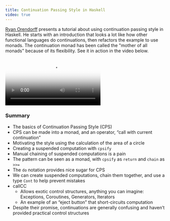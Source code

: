 ```yaml
---
title: Continuation Passing Style in Haskell
video: true
---
```


[Ryan Orendorff](https://github.com/rdodesigns) presents a tutorial
about using continuation passing style in Haskell. He starts with
an introduction that looks a lot like how other functional languages
do continuations, then refactors the example to use monads. The
continuation monad has been called the "mother of all monads" because
of its flexibility. See it in action in the video below.

<div class="flowplayer" data-embed="false">
  <video type="video/mp4"
         src="http://player.vimeo.com/external/129301223.hd.mp4?s=7d047e5e32eb41d71cfad82086ee188f"
         poster="https://i.vimeocdn.com/video/520812183.jpg?mw=700"
  ></video>
</div>

### Summary

* The basics of Continuation Passing Style (CPS)
* CPS can be made into a monad, and an operator, “call with current
  continuation”
* Motivating the style using the calculation of the area of a circle
* Creating a suspended computation with `cpsify`
* Manual chaining of suspended computations is a pain
* The pattern can be seen as a monad, with `cpsify` as `return` and
  `chain` as `>>=`
* The `do` notation provides nice sugar for CPS
* We can create suspended computations, chain them together, and
  use a type `Cont` to help prevent mistakes
* callCC
    - Allows exotic control structures, anything you can imagine:
      Exceptions, Coroutines, Generators, Iterators
    - An example of an “eject button” that short-circuits computation
* Despite their promise, continuations are generally confusing and
  haven’t provided practical control structures
